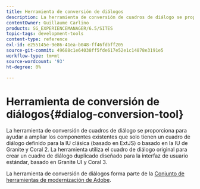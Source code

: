 ```yaml
---
title: Herramienta de conversión de diálogos
description: La herramienta de conversión de cuadros de diálogo se proporciona para ayudarle a ampliar los componentes existentes que solo tienen un cuadro de diálogo definido para la IU clásica
contentOwner: Guillaume Carlino
products: SG_EXPERIENCEMANAGER/6.5/SITES
topic-tags: development-tools
content-type: reference
exl-id: e255145e-9e86-41ea-b048-ff46fdbff205
source-git-commit: 49688c1e64038ff5fde617e52e1c14878e3191e5
workflow-type: tm+mt
source-wordcount: '93'
ht-degree: 0%

---
```


# Herramienta de conversión de diálogos{#dialog-conversion-tool}

La herramienta de conversión de cuadros de diálogo se proporciona para ayudar a ampliar los componentes existentes que solo tienen un cuadro de diálogo definido para la IU clásica (basado en ExtJS) o basado en la IU de Granite y Coral 2. La herramienta utiliza el cuadro de diálogo original para crear un cuadro de diálogo duplicado diseñado para la interfaz de usuario estándar, basado en Granite UI y Coral 3.

La herramienta de conversión de diálogos forma parte de la [Conjunto de herramientas de modernización de Adobe](modernization-tools.md).
